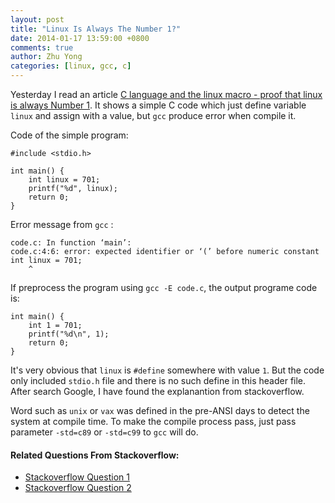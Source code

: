 ```yaml
---
layout: post
title: "Linux Is Always The Number 1?"
date: 2014-01-17 13:59:00 +0800
comments: true
author: Zhu Yong
categories: [linux, gcc, c]
---
```


Yesterday I read an article [C language and the linux macro - proof that linux is always Number 1](http://arjunsreedharan.org/post/71403510912/c-language-and-the-linux-macro-proof-that-linux-is). It shows a simple C code which just define variable `linux` and assign with a value, but `gcc` produce error when compile it.

Code of the simple program:

    #include <stdio.h>
    
    int main() {
        int linux = 701;
	    printf("%d", linux);
	    return 0;
    }
    
Error message from `gcc` :

    code.c: In function ‘main’:
    code.c:4:6: error: expected identifier or ‘(’ before numeric constant
    int linux = 701;
        ^
If preprocess the program using `gcc -E code.c`, the output programe code is:

    int main() {
        int 1 = 701;
        printf("%d\n", 1);
        return 0;
    }
    
It's very obvious that `linux` is `#define` somewhere with value `1`. But the code only included `stdio.h` file and there is no such define in this header file. After search Google, I have found the explanantion from stackoverflow. 

Word such as `unix` or `vax` was defined in the pre-ANSI days to detect the system at compile time. To make the compile process pass, just pass parameter `-std=c89` or `-std=c99` to `gcc` will do.

#### Related Questions From Stackoverflow:

* [Stackoverflow Question 1](http://stackoverflow.com/questions/19210935/why-does-the-c-preprocessor-interpret-the-word-linux-as-the-constant-1)
* [Stackoverflow Question 2](http://stackoverflow.com/questions/3770322/is-unix-restricted-keyword-in-c)

